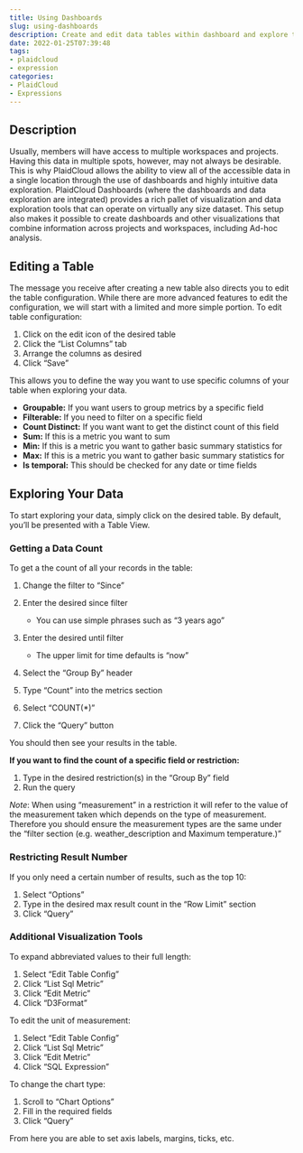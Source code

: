 ```yaml
---
title: Using Dashboards
slug: using-dashboards
description: Create and edit data tables within dashboard and explore the data
date: 2022-01-25T07:39:48
tags:
- plaidcloud
- expression
categories:
- PlaidCloud
- Expressions
---
```



## Description


Usually, members will have access to multiple workspaces and projects. Having this data in multiple spots, however, may not always be desirable. This is why PlaidCloud allows the ability to view all of the accessible data in a single location through the use of dashboards and highly intuitive data exploration. PlaidCloud Dashboards (where the dashboards and data exploration are integrated) provides a rich pallet of visualization and data exploration tools that can operate on virtually any size dataset. This setup also makes it possible to create dashboards and other visualizations that combine information across projects and workspaces, including Ad-hoc analysis.



## Editing a Table


The message you receive after creating a new table also directs you to edit the table configuration. While there are more advanced features to edit the configuration, we will start with a limited and more simple portion. To edit table configuration:


1. Click on the edit icon of the desired table
2. Click the “List Columns” tab
3. Arrange the columns as desired
4. Click “Save”

This allows you to define the way you want to use specific columns of your table when exploring your data.


* **Groupable:** If you want users to group metrics by a specific field
* **Filterable:** If you need to filter on a specific field
* **Count Distinct:** If you want want to get the distinct count of this field
* **Sum:** If this is a metric you want to sum
* **Min:** If this is a metric you want to gather basic summary statistics for
* **Max:** If this is a metric you want to gather basic summary statistics for
* **Is temporal:** This should be checked for any date or time fields

## Exploring Your Data


To start exploring your data, simply click on the desired table. By default, you’ll be presented with a Table View.



### Getting a Data Count


To get a the count of all your records in the table:


1. Change the filter to “Since”
2. Enter the desired since filter


	* You can use simple phrases such as “3 years ago”
3. Enter the desired until filter


	* The upper limit for time defaults is “now”
4. Select the “Group By” header
5. Type “Count” into the metrics section
6. Select “COUNT(*)”
7. Click the “Query” button

You should then see your results in the table.



**If you want to find the count of a specific field or restriction:**


1. Type in the desired restriction(s) in the “Group By” field
2. Run the query

*Note*: When using “measurement” in a restriction it will refer to the value of the measurement taken which depends on the type of measurement. Therefore you should ensure the measurement types are the same under the “filter section (e.g. weather\_description and Maximum temperature.)”



### Restricting Result Number


If you only need a certain number of results, such as the top 10:


1. Select “Options”
2. Type in the desired max result count in the “Row Limit” section
3. Click “Query”

### Additional Visualization Tools


To expand abbreviated values to their full length:


1. Select “Edit Table Config”
2. Click “List Sql Metric”
3. Click “Edit Metric”
4. Click “D3Format”

To edit the unit of measurement:


1. Select “Edit Table Config”
2. Click “List Sql Metric”
3. Click “Edit Metric”
4. Click “SQL Expression”

To change the chart type:


1. Scroll to “Chart Options”
2. Fill in the required fields
3. Click “Query”

From here you are able to set axis labels, margins, ticks, etc.

